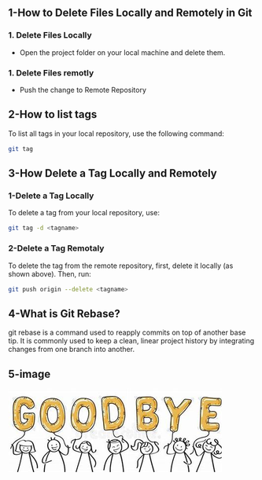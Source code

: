 ## 1-How to Delete Files Locally and Remotely in Git

### 1. Delete Files Locally
- Open the project folder on your local machine and delete them.

### 1. Delete Files remotly
- Push the change to Remote Repository

## 2-How to list tags
To list all tags in your local repository, use the following command:
```bash
git tag
```

## 3-How Delete a Tag Locally and Remotely
### 1-Delete a Tag Locally
To delete a tag from your local repository, use:
```bash
git tag -d <tagname>
```

### 2-Delete a Tag Remotaly
To delete the tag from the remote repository, first, delete it locally (as shown above). Then, run:
```bash
git push origin --delete <tagname>
```

## 4-What is Git Rebase?
git rebase is a command used to reapply commits on top of another base tip. It is commonly used to keep a clean, linear project history by integrating changes from one branch into another.

## 5-image
![Alt text](img\gb.jpg)






